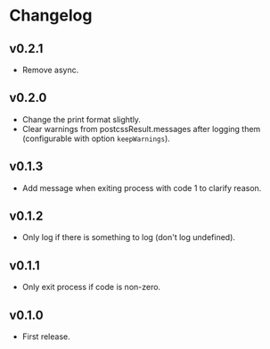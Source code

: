 # Changelog

## v0.2.1
- Remove async.

## v0.2.0
- Change the print format slightly.
- Clear warnings from postcssResult.messages after logging them (configurable with option `keepWarnings`).

## v0.1.3
- Add message when exiting process with code 1 to clarify reason.

## v0.1.2
- Only log if there is something to log (don't log undefined).

## v0.1.1
- Only exit process if code is non-zero.

## v0.1.0
- First release.
